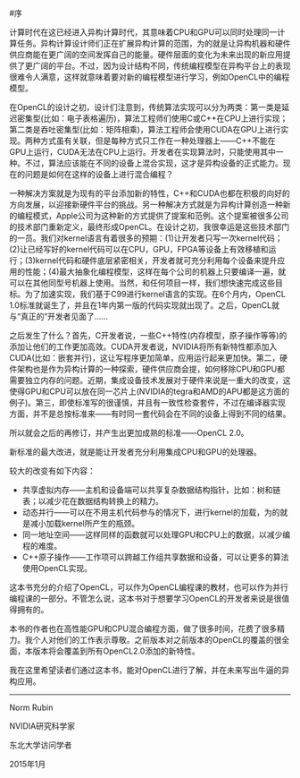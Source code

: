 #序

计算时代在这已经进入异构计算时代，其意味着CPU和GPU可以同时处理同一计算任务。异构计算设计师们正在扩展异构计算的范围，为的就是让异构机器和硬件供应商能在更广阔的空间发挥自己的能量。硬件层面的变化为未来出现的新应用提供了更广阔的平台。不过，因为设计结构不同，传统编程模型在异构平台上的表现很难令人满意，这样就意味着要对新的编程模型进行学习，例如OpenCL中的编程模型。

在OpenCL的设计之初，设计们注意到，传统算法实现可以分为两类：第一类是延迟密集型(比如：电子表格遍历)，算法工程师们使用C或C++在CPU上进行实现；第二类是吞吐密集型(比如：矩阵相乘)，算法工程师会使用CUDA在GPU上进行实现。两种方式虽有关联，但是每种方式只工作在一种处理器上——C++不能在GPU上运行，CUDA无法在CPU上运行。开发者在实现算法时，只能使用其中一种。不过，算法应该能在不同的设备上混合实现，这才是异构设备的正式能力。现在的问题是如何在这样的设备上进行混合编程？

一种解决方案就是为现有的平台添加新的特性，C++和CUDA也都在积极的向好的方向发展，以迎接新硬件平台的挑战。另一种解决方式就是为异构计算创造一种新的编程模式，Apple公司为这种新的方式提供了提案和范例。这个提案被很多公司的技术部门重新定义，最终形成OpenCL。在设计之初，我很幸运是这些技术部门的一员。我们对kernel语言有着很多的预期：(1)让开发者只写一次kernel代码；(2)让已经写好的kernel代码可以在CPU，GPU，FPGA等设备上有效移植和运行；(3)kernel代码和硬件底层紧密相关，开发者就可充分利用每个设备来提升应用的性能；(4)最大抽象化编程模型，这样在每个公司的机器上只要编译一遍，就可以在其他同型号机器上使用。当然，和任何项目一样，我们想快速完成这些目标。为了加速实现，我们基于C99进行kernel语言的实现。在6个月内，OpenCL 1.0标准就诞生了，并且在1年内第一版的代码实现就出现了。之后，OpenCL就与“真正的”开发者见面了……

之后发生了什么？首先，C开发者说，一些C++特性(内存模型，原子操作等等)的添加让他们的工作更加高效。CUDA开发者说，NVIDIA将所有新特性都添加入CUDA(比如：嵌套并行)，这让写程序更加简单，应用运行起来更加快。第二，硬件架构也是作为异构计算的一种探索，硬件供应商会提，如何移除CPU和GPU都需要独立内存的问题。近期，集成设备技术发展对于硬件来说是一重大的改变，这使得GPU和CPU可以放在同一芯片上(NVIDIA的tegra和AMD的APU都是这方面的例子)。第三，即使标准写的很谨慎，并且有一致性检查套件，不过在编译器实现方面，并不是总按标准来——有时同一套代码会在不同的设备上得到不同的结果。

所以就会之后的再修订，并产生出更加成熟的标准——OpenCL 2.0。

新标准的最大改进，就是能让开发者充分利用集成CPU和GPU的处理器。

较大的改变有如下内容：

- 共享虚拟内存——主机和设备端可以共享复杂数据结构指针，比如：树和链表；以减少花在数据结构转换上的精力。
- 动态并行——可以在不用主机代码参与的情况下，进行kernel的加载，为的就是减小加载kernel所产生的瓶颈。
- 同一地址空间——这样同样的函数就可以处理GPU和CPU上的数据，以减少编程的难度。
- C++原子操作——工作项可以跨越工作组共享数据和设备，可以让更多的算法使用OpenCL实现。

这本书充分的介绍了OpenCL，可以作为OpenCL编程课的教材，也可以作为并行编程课的一部分。不管怎么说，这本书对于想要学习OpenCL的开发者来说是很值得拥有的。

本书的作者也在高性能GPU和CPU混合编程方面，做了很多时间，花费了很多精力。我个人对他们的工作表示尊敬。之前版本对之前版本的OpenCL的覆盖的很全面，本版本将会覆盖到所有OpenCL2.0添加的新特性。

我在这里希望读者们通过这本书，能对OpenCL进行了解，并在未来写出牛逼的异构应用。

------------------

Norm Rubin

NVIDIA研究科学家

东北大学访问学者

2015年1月




